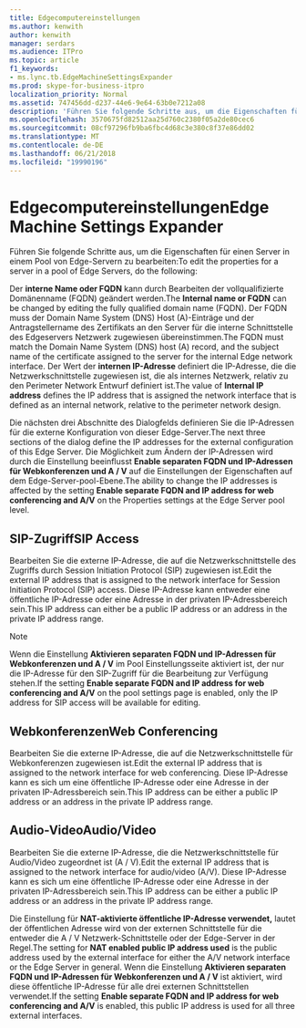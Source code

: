 ```yaml
---
title: Edgecomputereinstellungen
ms.author: kenwith
author: kenwith
manager: serdars
ms.audience: ITPro
ms.topic: article
f1_keywords:
- ms.lync.tb.EdgeMachineSettingsExpander
ms.prod: skype-for-business-itpro
localization_priority: Normal
ms.assetid: 747456dd-d237-44e6-9e64-63b0e7212a08
description: 'Führen Sie folgende Schritte aus, um die Eigenschaften für einen Server in einem Pool von Edge-Servern zu bearbeiten:'
ms.openlocfilehash: 3570675fd82512aa25d760c2380f05a2de80cec6
ms.sourcegitcommit: 08cf97296fb9ba6fbc4d68c3e380c8f37e86dd02
ms.translationtype: MT
ms.contentlocale: de-DE
ms.lasthandoff: 06/21/2018
ms.locfileid: "19990196"
---
```

# <a name="edge-machine-settings-expander"></a><span data-ttu-id="68212-103">Edgecomputereinstellungen</span><span class="sxs-lookup"><span data-stu-id="68212-103">Edge Machine Settings Expander</span></span>
 
<span data-ttu-id="68212-104">Führen Sie folgende Schritte aus, um die Eigenschaften für einen Server in einem Pool von Edge-Servern zu bearbeiten:</span><span class="sxs-lookup"><span data-stu-id="68212-104">To edit the properties for a server in a pool of Edge Servers, do the following:</span></span>
  
<span data-ttu-id="68212-105">Der **interne Name oder FQDN** kann durch Bearbeiten der vollqualifizierte Domänenname (FQDN) geändert werden.</span><span class="sxs-lookup"><span data-stu-id="68212-105">The **Internal name or FQDN** can be changed by editing the fully qualified domain name (FQDN).</span></span> <span data-ttu-id="68212-106">Der FQDN muss der Domain Name System (DNS) Host (A)-Einträge und der Antragstellername des Zertifikats an den Server für die interne Schnittstelle des Edgeservers Netzwerk zugewiesen übereinstimmen.</span><span class="sxs-lookup"><span data-stu-id="68212-106">The FQDN must match the Domain Name System (DNS) host (A) record, and the subject name of the certificate assigned to the server for the internal Edge network interface.</span></span> <span data-ttu-id="68212-107">Der Wert der **internen IP-Adresse** definiert die IP-Adresse, die die Netzwerkschnittstelle zugewiesen ist, die als internes Netzwerk, relativ zu den Perimeter Network Entwurf definiert ist.</span><span class="sxs-lookup"><span data-stu-id="68212-107">The value of **Internal IP address** defines the IP address that is assigned the network interface that is defined as an internal network, relative to the perimeter network design.</span></span>
  
<span data-ttu-id="68212-108">Die nächsten drei Abschnitte des Dialogfelds definieren Sie die IP-Adressen für die externe Konfiguration von dieser Edge-Server.</span><span class="sxs-lookup"><span data-stu-id="68212-108">The next three sections of the dialog define the IP addresses for the external configuration of this Edge Server.</span></span> <span data-ttu-id="68212-109">Die Möglichkeit zum Ändern der IP-Adressen wird durch die Einstellung beeinflusst **Enable separaten FQDN und IP-Adressen für Webkonferenzen und A / V** auf die Einstellungen der Eigenschaften auf dem Edge-Server-pool-Ebene.</span><span class="sxs-lookup"><span data-stu-id="68212-109">The ability to change the IP addresses is affected by the setting **Enable separate FQDN and IP address for web conferencing and A/V** on the Properties settings at the Edge Server pool level.</span></span>
  
## <a name="sip-access"></a><span data-ttu-id="68212-110">SIP-Zugriff</span><span class="sxs-lookup"><span data-stu-id="68212-110">SIP Access</span></span>

<span data-ttu-id="68212-111">Bearbeiten Sie die externe IP-Adresse, die auf die Netzwerkschnittstelle des Zugriffs durch Session Initiation Protocol (SIP) zugewiesen ist.</span><span class="sxs-lookup"><span data-stu-id="68212-111">Edit the external IP address that is assigned to the network interface for Session Initiation Protocol (SIP) access.</span></span> <span data-ttu-id="68212-112">Diese IP-Adresse kann entweder eine öffentliche IP-Adresse oder eine Adresse in der privaten IP-Adressbereich sein.</span><span class="sxs-lookup"><span data-stu-id="68212-112">This IP address can either be a public IP address or an address in the private IP address range.</span></span>
  
> [!NOTE]
> <span data-ttu-id="68212-113">Wenn die Einstellung **Aktivieren separaten FQDN und IP-Adressen für Webkonferenzen und A / V** im Pool Einstellungsseite aktiviert ist, der nur die IP-Adresse für den SIP-Zugriff für die Bearbeitung zur Verfügung stehen.</span><span class="sxs-lookup"><span data-stu-id="68212-113">If the setting **Enable separate FQDN and IP address for web conferencing and A/V** on the pool settings page is enabled, only the IP address for SIP access will be available for editing.</span></span>
  
## <a name="web-conferencing"></a><span data-ttu-id="68212-114">Webkonferenzen</span><span class="sxs-lookup"><span data-stu-id="68212-114">Web Conferencing</span></span>

<span data-ttu-id="68212-115">Bearbeiten Sie die externe IP-Adresse, die auf die Netzwerkschnittstelle für Webkonferenzen zugewiesen ist.</span><span class="sxs-lookup"><span data-stu-id="68212-115">Edit the external IP address that is assigned to the network interface for web conferencing.</span></span> <span data-ttu-id="68212-116">Diese IP-Adresse kann es sich um eine öffentliche IP-Adresse oder eine Adresse in der privaten IP-Adressbereich sein.</span><span class="sxs-lookup"><span data-stu-id="68212-116">This IP address can be either a public IP address or an address in the private IP address range.</span></span>
  
## <a name="audiovideo"></a><span data-ttu-id="68212-117">Audio-Video</span><span class="sxs-lookup"><span data-stu-id="68212-117">Audio/Video</span></span>

<span data-ttu-id="68212-118">Bearbeiten Sie die externe IP-Adresse, die die Netzwerkschnittstelle für Audio/Video zugeordnet ist (A / V).</span><span class="sxs-lookup"><span data-stu-id="68212-118">Edit the external IP address that is assigned to the network interface for audio/video (A/V).</span></span> <span data-ttu-id="68212-119">Diese IP-Adresse kann es sich um eine öffentliche IP-Adresse oder eine Adresse in der privaten IP-Adressbereich sein.</span><span class="sxs-lookup"><span data-stu-id="68212-119">This IP address can be either a public IP address or an address in the private IP address range.</span></span>
  
<span data-ttu-id="68212-120">Die Einstellung für **NAT-aktivierte öffentliche IP-Adresse verwendet,** lautet der öffentlichen Adresse wird von der externen Schnittstelle für die entweder die A / V Netzwerk-Schnittstelle oder der Edge-Server in der Regel.</span><span class="sxs-lookup"><span data-stu-id="68212-120">The setting for **NAT enabled public IP address used** is the public address used by the external interface for either the A/V network interface or the Edge Server in general.</span></span> <span data-ttu-id="68212-121">Wenn die Einstellung **Aktivieren separaten FQDN und IP-Adressen für Webkonferenzen und A / V** ist aktiviert, wird diese öffentliche IP-Adresse für alle drei externen Schnittstellen verwendet.</span><span class="sxs-lookup"><span data-stu-id="68212-121">If the setting **Enable separate FQDN and IP address for web conferencing and A/V** is enabled, this public IP address is used for all three external interfaces.</span></span>
  


